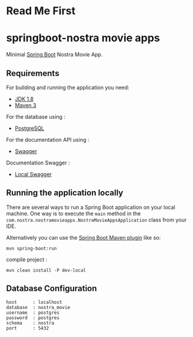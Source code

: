 # Read Me First

# springboot-nostra movie apps

Minimal [Spring Boot](https://spring.io/projects/spring-boot) Nostra Movie App.

## Requirements

For building and running the application you need:

- [JDK 1.8](http://www.oracle.com/technetwork/java/javase/downloads/jdk8-downloads-2133151.html)
- [Maven 3](https://maven.apache.org)

For the database using :

- [PostgreSQL](https://www.postgresql.org/)

For the documentation API using :

- [Swagger](https://swagger.io/)

Documentation Swagger :

- [Local Swagger](http://localhost:8080/swagger-ui.html)

## Running the application locally

There are several ways to run a Spring Boot application on your local machine. One way is to execute the `main` method
in the `com.nostra.nostramovieapps.NostraMovieAppsApplication` class from your IDE.

Alternatively you can use
the [Spring Boot Maven plugin](https://docs.spring.io/spring-boot/docs/current/reference/html/build-tool-plugins-maven-plugin.html)
like so:

```shell
mvn spring-boot:run
```

compile project :

```shell
mvn clean install -P dev-local
```

## Database Configuration

```shell
host      : localhost
database  : nostra_movie
username  : postgres
password  : postgres
schema    : nostra
port      : 5432
```
